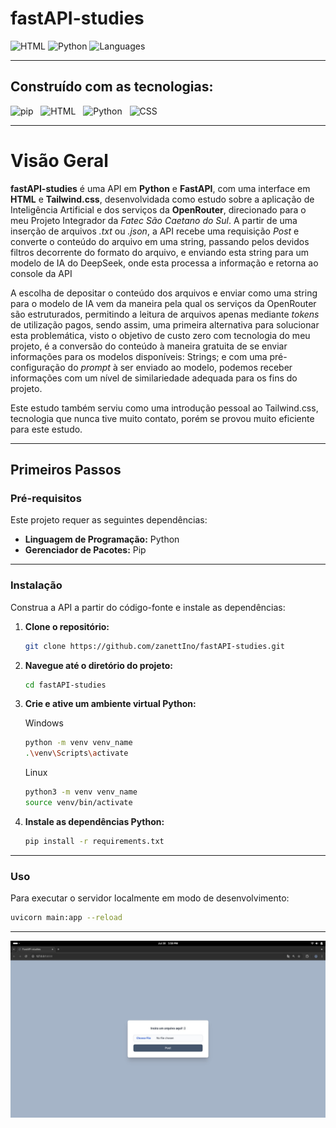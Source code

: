 # **fastAPI-studies**

![HTML](https://img.shields.io/badge/html-51.6%25-blue)
![Python](https://img.shields.io/badge/python-48.4%25-blue)
![Languages](https://img.shields.io/badge/languages-2-blue)

---

## Construído com as tecnologias:

![pip](https://img.shields.io/badge/pip-red) &nbsp;
![HTML](https://img.shields.io/badge/HTML-yellow) &nbsp;
![Python](https://img.shields.io/badge/py-fastAPI-blue) &nbsp;
![CSS](https://img.shields.io/badge/css-Tailwind.css-blue) &nbsp;

---

# Visão Geral

**fastAPI-studies** é uma API em **Python** e **FastAPI**, com uma interface em **HTML** e **Tailwind.css**, desenvolvidada como estudo sobre a aplicação de Inteligência Artificial e dos serviços da **OpenRouter**, direcionado para o meu Projeto Integrador da *Fatec São Caetano do Sul*.
A partir de uma inserção de arquivos *.txt* ou *.json*, a API recebe uma requisição *Post* e converte o conteúdo do arquivo em uma string, passando pelos devidos filtros decorrente do formato do arquivo, e enviando esta string para um modelo de IA do DeepSeek, onde esta processa a informação e retorna ao console da API

A escolha de depositar o conteúdo dos arquivos e enviar como uma string para o modelo de IA vem da maneira pela qual os serviços da OpenRouter são estruturados, permitindo a leitura de arquivos apenas mediante *tokens* de utilização pagos, sendo assim, uma primeira alternativa para solucionar esta problemática, visto o objetivo de custo zero com tecnologia do meu projeto, é a conversão do conteúdo à maneira gratuita de se enviar informações para os modelos disponíveis: Strings; e com uma pré-configuração do *prompt* à ser enviado ao modelo, podemos receber informações com um nível de similariedade adequada para os fins do projeto.

Este estudo também serviu como uma introdução pessoal ao Tailwind.css, tecnologia que nunca tive muito contato, porém se provou muito eficiente para este estudo.

---

## Primeiros Passos

### Pré-requisitos

Este projeto requer as seguintes dependências:

- **Linguagem de Programação:** Python
- **Gerenciador de Pacotes:** Pip

---

### Instalação

Construa a API a partir do código-fonte e instale as dependências:

1. **Clone o repositório:**

    ```bash
    git clone https://github.com/zanettIno/fastAPI-studies.git
    ```

2. **Navegue até o diretório do projeto:**

    ```bash
    cd fastAPI-studies
    ```

3. **Crie e ative um ambiente virtual Python:**

    Windows
    ```bash 
    python -m venv venv_name
    .\venv\Scripts\activate
    ```

     Linux
     ```bash 
     python3 -m venv venv_name
     source venv/bin/activate
    ```

4. **Instale as dependências Python:**

    ```bash
    pip install -r requirements.txt
    ```

---

### Uso

Para executar o servidor localmente em modo de desenvolvimento:

```bash
uvicorn main:app --reload
```

---

![screenshot](fastAPI-studies-IMAGE.png)

